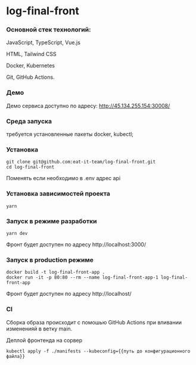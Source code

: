 # log-final-front

### Основной стек технологий:
JavaScript, TypeScript, Vue.js 

HTML, Tailwind CSS

Docker, Kubernetes

Git, GitHub Actions.

### Демо
Демо сервиса доступно по адресу: http://45.134.255.154:30008/

### Среда запуска
требуется установленные пакеты docker, kubectl;

### Установка
```shell
git clone git@github.com:eat-it-team/log-final-front.git
cd log-final-front
```
Поменять если необходимо в .env адрес api

### Установка зависимостей проекта
```shell
yarn
```

### Запуск в режиме разработки
```shell
yarn dev
```
Фронт будет доступен по адресу http://localhost:3000/

### Запуск в production режиме
```shell
docker build -t log-final-front-app .
docker run -it -p 80:80 --rm --name log-final-front-app-1 log-final-front-app
```
Фронт будет доступен по адресу http://localhost/

### CI
Сборка образа происходит с помошью GitHub Actions при вливании измененияй в ветку main.

Деплой фронтенда на сорвер
```shell
kubectl apply -f ./manifests --kubeconfig={{путь до конфигурационного файла}}
```
